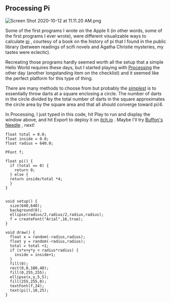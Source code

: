 ## Processing Pi


![Screen Shot 2020-10-12 at 11.11.20 AM.png](https://cdn.hashnode.com/res/hashnode/image/upload/v1602533405732/Fsk_Q0QUr.png)

Some of the first programs I wrote on the Apple II (in other words, some of the first programs I ever wrote), were different visualizable ways to calculate  [pi](https://en.wikipedia.org/wiki/Pi) , courtesy of a book on the history of pi that I found in the public library (between readings of scifi novels and Agatha Christie mysteries, my tastes were eclectic).

Recreating those programs hardly seemed worth all the setup that a simple Hello World requires these days, but I started playing with  [Processing](https://processing.org/)  the other day (another longstanding item on the checklist) and it seemed like the perfect platform for this type of thing.

There are many methods to choose from but probably the  [simplest]( https://academo.org/demos/estimating-pi-monte-carlo/ )  is to essentially throw darts at a square enclosing a circle. The number of darts in the circle divided by the total number of darts in the square approximates the circle area by the square area and that all should converge toward pi/4.

In Processing, I just typed in this code, hit Play to run and display the window above, and hit Export to deploy it on  [itch.io]( https://technicat.itch.io/processing-pi ) . Maybe I'll try  [Buffon's Needle](https://en.wikipedia.org/wiki/Buffon%27s_needle_problem) , next!

```
float total = 0.0;
float inside = 0.0;
float radius = 640.0;

PFont f;

float pi() {
  if (total == 0) {
    return 0;
  } else {
  return inside/total *4;
  }
}
  

void setup() {
  size(640,640);
  background(0);
  ellipse(radius/2,radius/2,radius,radius);
  f = createFont("Arial",16,true);
}

void draw() {
  float x = random(-radius,radius);
  float y = random(-radius,radius);
  total = total +1;
  if (x*x+y*y < radius*radius) {
    inside = inside+1;
  }
  fill(0);
  rect(0,0,100,40);
  fill(0,255,255);
  ellipse(x,y,5,5);
  fill(255,255,0);
  textFont(f,24);
  text(pi(),10,25);
}
``` 
